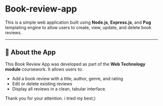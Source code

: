 # Book-review-app
This is a simple web application built using **Node.js**, **Express.js**, and **Pug** templating engine to allow users to create, view, update, and delete book reviews.

---

## 📖 About the App

This Book Review App was developed as part of the **Web Technology module** coursework. It allows users to:

- Add a book review with a title, author, genre, and rating
- Edit or delete existing reviews
- Display all reviews in a clean, tabular interface. 





Thank you for your attention. i tried my best;) 